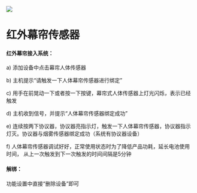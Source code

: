 ![](http://www.cspugoing.com/pcimg/help/CurtainSensor.png)

# 红外幕帘传感器

#### 红外幕帘接入系统：

a) 添加设备中点击幕帘人体传感器

b) 主机提示“请触发一下人体幕帘传感器进行绑定”

c) 用手在前晃动一下或者按一下按键，幕帘式人体传感器上灯光闪烁，表示已经触发

d) 主机收到信号，并提示“人体幕帘传感器绑定成功”

e) 连续按两下协议器，协议器亮指示灯，触发一下人体幕帘传感器，协议器指示灯灭。协议器与烟雾传感器绑定成功（系统有协议器设备）

f) 人体幕帘传感器调试好好，正常使用状态时为了降低产品功耗，延长电池使用时间， 从上一次触发到下一次触发的时间间隔是5分钟



#### 解绑：

功能设置中直接“删除设备”即可